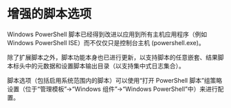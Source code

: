 # <a name="enhanced-transcription-options"></a>增强的脚本选项

Windows PowerShell 脚本已经得到改进以应用到所有主机应用程序（例如 Windows PowerShell ISE）而不仅仅只是控制台主机 (powershell.exe)。

除了扩展脚本之外，脚本功能本身也已进行更新，以支持脚本的任意嵌套、结果脚本标头中的元数据和设置脚本输出目录（以支持集中式日志集合）。

脚本选项（包括启用系统范围内的脚本）可以使用“打开 PowerShell 脚本”组策略设置（位于“管理模板”->“Windows 组件”->“Windows PowerShell”中）来进行配置。
